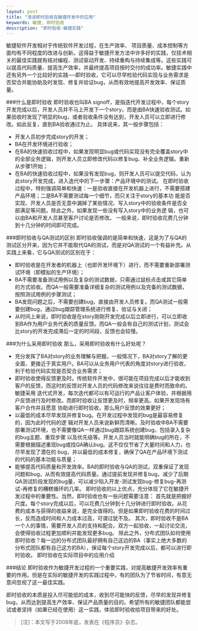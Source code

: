 ```yaml
---
layout: post
title: "浅谈即时验收在敏捷开发中的应用"
keywords: 敏捷, 即时验收
description: "即时验收-敏捷实践"
---
```

 
敏捷软件开发相对于传统软件开发过程，在生产效率、 项目质量、成本控制等方面均有不同程度的改进与创新。这得益于敏捷开发方法中许多好的实践，仅技术相关的最佳实践就有结对编程、测试驱动开发、持续重构与持续集成等。这些实践可以提高代码质量、提高生产效率，并最终提高项目按时交付的成功率。敏捷实践中还有另外一个比较好的实践──即时验收，它可以尽早检验代码实现与业务需求是否契合并能协助及时发现、修复并验证bug，从而有效地提高开发效率、保证质量。

###什么是即时验收 
即时验收也叫BA signoff，是指迭代开发过程中，每个story开发完成以后，开发人员并不马上开发下一个story，而是由BA快速验收测试。如果验收时发现了明显的bug，或者验收条件没有达到，开发人员可以立即进行修改。如此反复，直到BA验收通过为止。
具体说来，其一般步骤包括：  
* 开发人员初步完成story的开发；
* BA在开发环境进行验收；  
* 在BA的快速验收过程中，如果发现明显bug或代码实现没有完全覆盖story中的全部业务逻辑，则开发人员立即修改代码以修复bug、补全业务逻辑。重新从步骤1开始；
* 在BA的快速验收过程中，如果没有发现bug，则开发人员可以提交代码，认为此story开发完成，进入迭代中的下一步骤：产品环境中的测试。
在即时验收过程中，特别强调简单和快速：一是验收直接在开发机器上进行，不需要搭建产品环境；二是BA不需要测试每一个细节，而只关注于story的基本功 能是否实现、开发人员是否无意中漏掉了某些情况、写入story中的验收条件是否全部满足等问题。除此之外，如果发现一些没有写入story中的业务逻 辑，也可以由BA和开发人员甚至客户讨论是否修改。
一般来说，即时验收花费几分钟到十几分钟的时间即可完成。

###即时验收与QA测试的区别 
即时验收强调的是简单和快速，这是为了与QA的测试区分开来，因为它并不能取代QA的测试，而是对QA测试的一个有益补充。从实践上来看，它与QA测试的区别在于：
* 即时验收是在开发者的机器上（也即开发环境下）进行，而不需要重新部署测试环境（即模拟的生产环境）；
* BA不需要准备测试用例以及复杂的测试数据，只需通过鼠标点击或其它简单的方式验收。而QA一般需要准备详细复杂的测试用例以及完备的测试数据，按照测试用例的步骤测试；
* BA发现问题之后，不需要创建bug，直接由开发人员修复。而QA测试一般需要创建bug，通过bug跟踪管理系统进行修复、验证与关闭；
* 从时间上来说，即时验收是在story刚刚开发完成以后立即进行，可以立即收到BA作为用户业务代表的质量反馈。而QA一般会有自己的测试计划，测试会比story的开发完成滞后一定的时间段，反馈也会较慢。

###为什么采用即时验收 
那么，采用即时验收有什么好处呢？
* 充分发挥了BA对story的业务理解与把握。一般情况下，BA对story了解的更全面、更接近于真实用户。BA可以从业务用户代表的角度对story进行验收，利于检验代码实现是否契合业务需求；
* 即时验收使得反馈更及时。传统软件开发中，很可能在项目完成以后才能收到客户的反馈，而这时的反馈对开发人员的代码修改来说往往是费时而致命的。敏捷采用 迭代式开发，每次迭代都可以有可运行的产品让客户体验，并根据用户反馈进行及时修改。而即时验收让反馈更及时，频率更高。如果开发现场有客户合作并且愿意 协助进行即时验收，那么用户反馈的效果更好；
* 以最低的成本尽早发现并修复bug。在开发过程中发现的bug是最容易修复的，因为此时代码的逻 辑对开发人员来说新鲜而清晰。及时验收中BA不需要部署测试环境，也不需要像QA一样通过bug跟踪系统创建bug，包括录入复杂的bug主题、重现步骤 以及优先级等。开发人员当时就能明确bug的所在，不需要根据描述重现bug或找QA确认bug。这不仅仅节省了大量时间和人力，也尽早发现了潜在的 bug，并以最低的成本修复，确保了QA在产品环境下测试的代码的基本功能与质量；
* 能够提高代码质量和开发效率。BA的即时验收与QA的测试，双重保证了发现问题和bug，从而有效提高代码质量。通过提前发现并修复bug，减少了后期QA测试阶段发现的bug量，可以减少陷入开发-测试发现bug-修复bug-再测试-再修复的糟糕循环的几率。
即时验收的以上优点，充分体现了它在敏捷开发过程中的重要性。当然，即时验收也有一些问题需要注意：
首先就是把握好尺度。每个story完成以后，可以花费几分钟到十几分钟进行即时验收。从花费的成本与获得的收益来说，是完全值得的。但是如果即时验收花费的时间过长，反而造成时间和人力成本过高，可谓过犹不及。
其次，即时验收不是BA一个人的事情，需要开发人员的支持和配合。双方一起验收，一起讨论交流，会使得验收过程更加顺利并能发现更多bug。
除此之外，分布式团队如何使用即时验收？每一边的分布式团队最好拥有自己这边的BA（事实上绝大多数的分布式团队都有自己这方的BA），保证每个story开发完成以后，都可以进行即时验收。
即时验收在实际项目中的应用介绍

###结论 
即时验收作为敏捷开发过程的一个重要实践，对提高敏捷开发效率有重要的作用。但是在实际的敏捷开发的实践过程中，有的团队为了节省时间，有意无意间忽视了这一最佳实践。

即时验收的本质是投入尽可能低的成本，收到尽可能快的反馈，尽早的发现并修复bug，从而达到提高生产效率、保证产品质量的目的。希望所有的敏捷团队都能尝试或者坚持（如果已经在使用）这一实践，体验即时验收给项目带来的好处。

>\[注\]：本文写于2008年底，发表在《程序员》杂志。